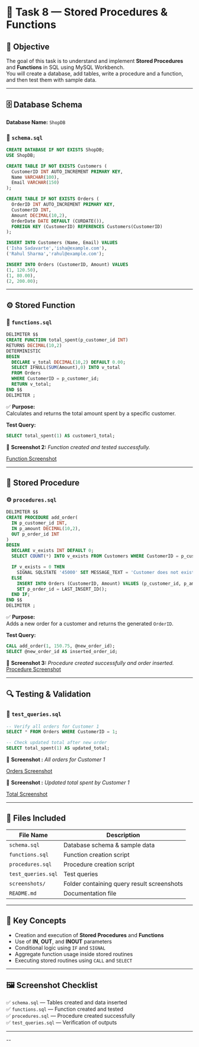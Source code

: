 # 📄 Task 8 — Stored Procedures & Functions

## 🎯 Objective
The goal of this task is to understand and implement **Stored Procedures** and **Functions** in SQL using MySQL Workbench.  
You will create a database, add tables, write a procedure and a function, and then test them with sample data.

---

## 🗄️ Database Schema
**Database Name:** `ShopDB`

### 🧱 `schema.sql`
```sql
CREATE DATABASE IF NOT EXISTS ShopDB;
USE ShopDB;

CREATE TABLE IF NOT EXISTS Customers (
  CustomerID INT AUTO_INCREMENT PRIMARY KEY,
  Name VARCHAR(100),
  Email VARCHAR(150)
);

CREATE TABLE IF NOT EXISTS Orders (
  OrderID INT AUTO_INCREMENT PRIMARY KEY,
  CustomerID INT,
  Amount DECIMAL(10,2),
  OrderDate DATE DEFAULT (CURDATE()),
  FOREIGN KEY (CustomerID) REFERENCES Customers(CustomerID)
);

INSERT INTO Customers (Name, Email) VALUES
('Isha Sadavarte','isha@example.com'),
('Rahul Sharma','rahul@example.com');

INSERT INTO Orders (CustomerID, Amount) VALUES
(1, 120.50),
(1, 80.00),
(2, 200.00);
```

---

## ⚙️ Stored Function

### 🧩 `functions.sql`
```sql
DELIMITER $$
CREATE FUNCTION total_spent(p_customer_id INT)
RETURNS DECIMAL(10,2)
DETERMINISTIC
BEGIN
  DECLARE v_total DECIMAL(10,2) DEFAULT 0.00;
  SELECT IFNULL(SUM(Amount),0) INTO v_total
  FROM Orders
  WHERE CustomerID = p_customer_id;
  RETURN v_total;
END $$
DELIMITER ;
```

✅ **Purpose:**  
Calculates and returns the total amount spent by a specific customer.

**Test Query:**
```sql
SELECT total_spent(1) AS customer1_total;
```

📸 **Screenshot 2:** *Function created and tested successfully.*  

[Function Screenshot](./Screenshots/Function.PNG)

---

## 🧮 Stored Procedure

### ⚙️ `procedures.sql`
```sql
DELIMITER $$
CREATE PROCEDURE add_order(
  IN p_customer_id INT,
  IN p_amount DECIMAL(10,2),
  OUT p_order_id INT
)
BEGIN
  DECLARE v_exists INT DEFAULT 0;
  SELECT COUNT(*) INTO v_exists FROM Customers WHERE CustomerID = p_customer_id;

  IF v_exists = 0 THEN
    SIGNAL SQLSTATE '45000' SET MESSAGE_TEXT = 'Customer does not exist';
  ELSE
    INSERT INTO Orders (CustomerID, Amount) VALUES (p_customer_id, p_amount);
    SET p_order_id = LAST_INSERT_ID();
  END IF;
END $$
DELIMITER ;
```

✅ **Purpose:**  
Adds a new order for a customer and returns the generated `OrderID`.

**Test Query:**
```sql
CALL add_order(1, 150.75, @new_order_id);
SELECT @new_order_id AS inserted_order_id;
```

📸 **Screenshot 3:** *Procedure created successfully and order inserted.*  
[Procedure Screenshot](./Screenshots/Procedure.PNG)

---

## 🔍 Testing & Validation

### 🧾 `test_queries.sql`
```sql
-- Verify all orders for Customer 1
SELECT * FROM Orders WHERE CustomerID = 1;

-- Check updated total after new order
SELECT total_spent(1) AS updated_total;
```

📸 **Screenshot :** *All orders for Customer 1*  

[Orders Screenshot](./Screenshots/Verify_order_table.PNG)

📸 **Screenshot :** *Updated total spent by Customer 1*  

[Total Screenshot](./Screenshots/Total_spent.PNG)
 
---

## 🧰 Files Included
| File Name | Description |
|------------|-------------|
| `schema.sql` | Database schema & sample data |
| `functions.sql` | Function creation script |
| `procedures.sql` | Procedure creation script |
| `test_queries.sql` | Test queries |
| `screenshots/` | Folder containing query result screenshots |
| `README.md` | Documentation file |

---

## 🧠 Key Concepts
- Creation and execution of **Stored Procedures** and **Functions**
- Use of **IN**, **OUT**, and **INOUT** parameters
- Conditional logic using `IF` and `SIGNAL`
- Aggregate function usage inside stored routines
- Executing stored routines using `CALL` and `SELECT`

---

## 🖼️ Screenshot Checklist
✅ `schema.sql` — Tables created and data inserted  
✅ `functions.sql` — Function created and tested  
✅ `procedures.sql` — Procedure created successfully  
✅ `test_queries.sql` — Verification of outputs  

---



--

